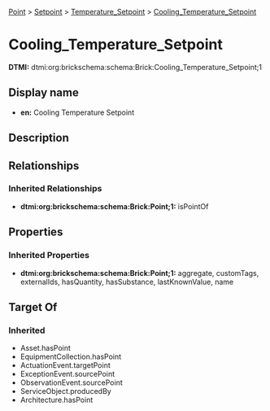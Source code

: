 [Point](../../../Point.md) > [Setpoint](../../Setpoint.md) > [Temperature_Setpoint](../Temperature_Setpoint.md) > [Cooling_Temperature_Setpoint](.)
# Cooling_Temperature_Setpoint
**DTMI:** dtmi:org:brickschema:schema:Brick:Cooling_Temperature_Setpoint;1
## Display name
- **en:** Cooling Temperature Setpoint
## Description
## Relationships
### Inherited Relationships
* **dtmi:org:brickschema:schema:Brick:Point;1:** isPointOf
## Properties
### Inherited Properties
* **dtmi:org:brickschema:schema:Brick:Point;1:** aggregate, customTags, externalIds, hasQuantity, hasSubstance, lastKnownValue, name
## Target Of
### Inherited
* Asset.hasPoint
* EquipmentCollection.hasPoint
* ActuationEvent.targetPoint
* ExceptionEvent.sourcePoint
* ObservationEvent.sourcePoint
* ServiceObject.producedBy
* Architecture.hasPoint
